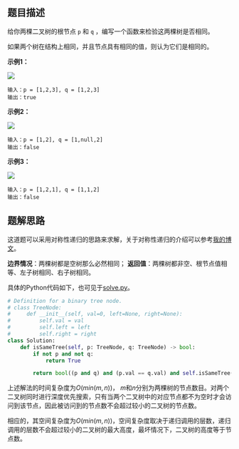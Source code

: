 ## 题目描述

给你两棵二叉树的根节点 `p` 和 `q` ，编写一个函数来检验这两棵树是否相同。

如果两个树在结构上相同，并且节点具有相同的值，则认为它们是相同的。

**示例1：**

![](https://i.loli.net/2021/10/10/EGYSP2cfC6brQZp.jpg)

```
输入：p = [1,2,3], q = [1,2,3]
输出：true
```
**示例2：**

![](https://i.loli.net/2021/10/10/6XSDdO1ZhNPHEkB.jpg)

```
输入：p = [1,2], q = [1,null,2]
输出：false
```

**示例3：**

![](https://i.loli.net/2021/10/10/5Pu4zQCYEjSAb3g.jpg)

```
输入：p = [1,2,1], q = [1,1,2]
输出：false
```

## 题解思路

这道题可以采用对称性递归的思路来求解，关于对称性递归的介绍可以参考[我的博文](https://zhouchen.blog.csdn.net/article/details/120684439)。

**边界情况**：两棵树都是空树那么必然相同；
**返回值**：两棵树都非空、根节点值相等、左子树相同、右子树相同。

具体的Python代码如下，也可见于[solve.py](./solve.py)。

```python
# Definition for a binary tree node.
# class TreeNode:
#     def __init__(self, val=0, left=None, right=None):
#         self.val = val
#         self.left = left
#         self.right = right
class Solution:
    def isSameTree(self, p: TreeNode, q: TreeNode) -> bool:
        if not p and not q:
            return True

        return bool((p and q) and (p.val == q.val) and self.isSameTree(p.left, q.left) and self.isSameTree(p.right, q.right))
```

上述解法的时间复杂度为$O(min(m, n))$， $m$和$n$分别为两棵树的节点数目。对两个二叉树同时进行深度优先搜索，只有当两个二叉树中的对应节点都不为空时才会访问到该节点，因此被访问到的节点数不会超过较小的二叉树的节点数。

相应的，其空间复杂度为$O(min(m, n))$，空间复杂度取决于递归调用的层数，递归调用的层数不会超过较小的二叉树的最大高度，最坏情况下，二叉树的高度等于节点数。